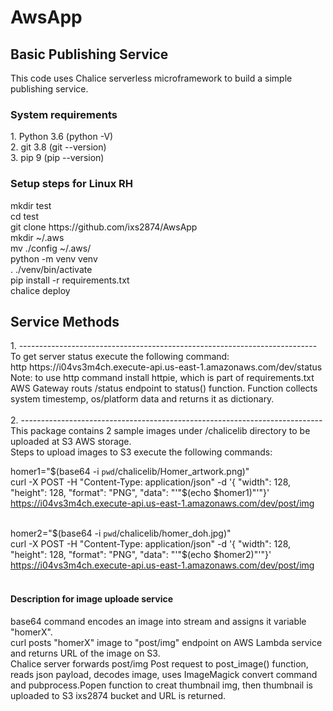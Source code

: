 # AwsApp
<h2>Basic Publishing Service</h2>
This code uses Chalice serverless microframework to build a simple publishing service. 

<h3> System requirements </h3>
<p> 
1. Python 3.6  (python -V)<br>
2. git 3.8 (git --version)<br>
3. pip 9 (pip --version)<br>
</p>
<h3> Setup steps for Linux RH</h3>
<p>
mkdir test<br>
cd test<br>
git clone https://github.com/ixs2874/AwsApp <br>
mkdir ~/.aws<br>
mv ./config ~/.aws/<br>
python -m venv venv<br>
. ./venv/bin/activate<br>
pip install -r requirements.txt<br>
chalice deploy<br>
</p>

<h2> Service Methods</h2>
1. --------------------------------------------------------------------------<br>
To get server status execute the following command:<br>
http https://i04vs3m4ch.execute-api.us-east-1.amazonaws.com/dev/status<br>
Note: to use http command install httpie, which is part of requirements.txt<br>
AWS Gateway routs /status endpoint to status() function. Function collects system timestemp, os/platform data and returns it as dictionary.<br><br>
2. ---------------------------------------------------------------------------<br>
This package contains 2 sample images under /chalicelib directory to be uploaded at S3 AWS storage.<br> 
Steps to upload images to S3 execute the following commands:<br>

homer1="$(base64 -i `pwd`/chalicelib/Homer_artwork.png)"<br>
curl -X POST -H "Content-Type: application/json" -d '{ "width": 128, "height": 128, "format": "PNG", "data": "'"$(echo $homer1)"'"}' https://i04vs3m4ch.execute-api.us-east-1.amazonaws.com/dev/post/img<br><br>

homer2="$(base64 -i `pwd`/chalicelib/homer_doh.jpg)"<br>
curl -X POST -H "Content-Type: application/json" -d '{ "width": 128, "height": 128, "format": "PNG", "data": "'"$(echo $homer2)"'"}' https://i04vs3m4ch.execute-api.us-east-1.amazonaws.com/dev/post/img<br><br>
<h4>Description for image uploade service</h4>
<p>
base64 command encodes an image into stream and assigns it variable "homerX".<br>
curl posts "homerX" image to "post/img" endpoint on AWS Lambda service and returns URL of the image on S3.<br>
Chalice server forwards post/img Post request to post_image() function, reads json payload, decodes image, uses ImageMagick convert command and pubprocess.Popen function to creat thumbnail img, then thumbnail is uploaded to S3 ixs2874 bucket and URL is returned.<br>
</p>

